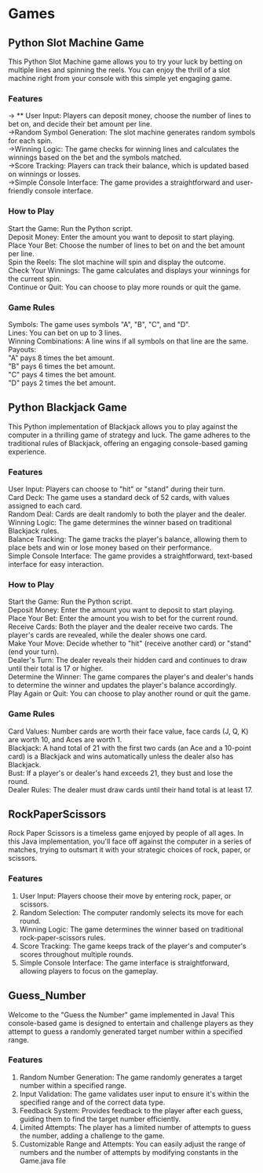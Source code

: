 # Games

## Python Slot Machine Game
This Python Slot Machine game allows you to try your luck by betting on multiple lines and spinning the reels. You can enjoy the thrill of a slot machine right from your console with this simple yet engaging game.

### Features
-> ** User Input:
Players can deposit money, choose the number of lines to bet on, and decide their bet amount per line.<br>
->Random Symbol Generation:
The slot machine generates random symbols for each spin.<br>
->Winning Logic:
The game checks for winning lines and calculates the winnings based on the bet and the symbols matched.<br>
->Score Tracking:
Players can track their balance, which is updated based on winnings or losses.<br>
->Simple Console Interface:
The game provides a straightforward and user-friendly console interface.<br>

### How to Play
Start the Game: Run the Python script.<br>
Deposit Money: Enter the amount you want to deposit to start playing.<br>
Place Your Bet: Choose the number of lines to bet on and the bet amount per line.<br>
Spin the Reels: The slot machine will spin and display the outcome.<br>
Check Your Winnings: The game calculates and displays your winnings for the current spin.<br>
Continue or Quit: You can choose to play more rounds or quit the game.<br>

### Game Rules
Symbols: The game uses symbols "A", "B", "C", and "D".<br>
Lines: You can bet on up to 3 lines.<br>
Winning Combinations: A line wins if all symbols on that line are the same.<br>
Payouts:<br>
"A" pays 8 times the bet amount.<br>
"B" pays 6 times the bet amount.<br>
"C" pays 4 times the bet amount.<br>
"D" pays 2 times the bet amount.<br>


## Python Blackjack Game
This Python implementation of Blackjack allows you to play against the computer in a thrilling game of strategy and luck. The game adheres to the traditional rules of Blackjack, offering an engaging console-based gaming experience.

### Features
User Input: Players can choose to "hit" or "stand" during their turn.<br>
Card Deck: The game uses a standard deck of 52 cards, with values assigned to each card.<br>
Random Deal: Cards are dealt randomly to both the player and the dealer.<br>
Winning Logic: The game determines the winner based on traditional Blackjack rules.<br>
Balance Tracking: The game tracks the player's balance, allowing them to place bets and win or lose money based on their performance.<br>
Simple Console Interface: The game provides a straightforward, text-based interface for easy interaction.<br>

### How to Play
Start the Game: Run the Python script.<br>
Deposit Money: Enter the amount you want to deposit to start playing.<br>
Place Your Bet: Enter the amount you wish to bet for the current round.<br>
Receive Cards: Both the player and the dealer receive two cards. The player's cards are revealed, while the dealer shows one card.<br>
Make Your Move: Decide whether to "hit" (receive another card) or "stand" (end your turn).<br>
Dealer's Turn: The dealer reveals their hidden card and continues to draw until their total is 17 or higher.<br>
Determine the Winner: The game compares the player's and dealer's hands to determine the winner and updates the player's balance accordingly.<br>
Play Again or Quit: You can choose to play another round or quit the game.<br>

### Game Rules
Card Values: Number cards are worth their face value, face cards (J, Q, K) are worth 10, and Aces are worth 1.<br>
Blackjack: A hand total of 21 with the first two cards (an Ace and a 10-point card) is a Blackjack and wins automatically unless the dealer also has Blackjack.<br>
Bust: If a player's or dealer's hand exceeds 21, they bust and lose the round.<br>
Dealer Rules: The dealer must draw cards until their hand total is at least 17.<br>

## RockPaperScissors

Rock Paper Scissors is a timeless game enjoyed by people of all ages. In this Java implementation, you'll face off against the computer in a series of matches, trying to outsmart it with your strategic choices of rock, paper, or scissors.

### Features
1. User Input: Players choose their move by entering rock, paper, or scissors.
2. Random Selection: The computer randomly selects its move for each round.
3. Winning Logic: The game determines the winner based on traditional rock-paper-scissors rules.
4. Score Tracking: The game keeps track of the player's and computer's scores throughout multiple rounds.
5. Simple Console Interface: The game interface is straightforward, allowing players to focus on the gameplay.

## Guess_Number

Welcome to the "Guess the Number" game implemented in Java! This console-based game is designed to entertain and challenge players as they attempt to guess a randomly generated target number within a specified range.

### Features
1. Random Number Generation: The game randomly generates a target number within a specified range.
2. Input Validation: The game validates user input to ensure it's within the specified range and of the correct data type.
3. Feedback System: Provides feedback to the player after each guess, guiding them to find the target number efficiently.
4. Limited Attempts: The player has a limited number of attempts to guess the number, adding a challenge to the game.
5. Customizable Range and Attempts: You can easily adjust the range of numbers and the number of attempts by modifying constants in the Game.java file
